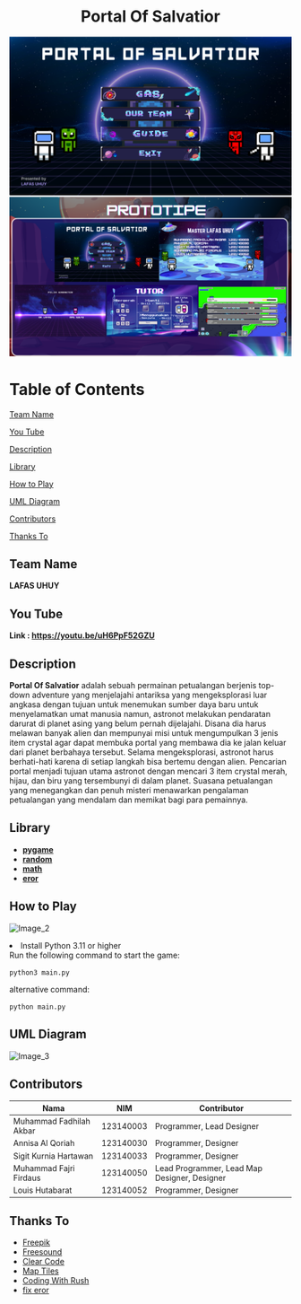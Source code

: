 <h1 align="center">Portal Of Salvatior</h1>

![Image_1](graphics/readme/PORTAL%20OF%20SALVATIOR.png)
![Image_1](graphics/readme/prototypeFP.png)

# Table of Contents
[Team Name](#team-name) 

[You Tube](#you-tube)

[Description](#description)

[Library](#library)

[How to Play](#howtoplay)

[UML Diagram](#UMLDiagram)

[Contributors](#contributors)

[Thanks To](#thanks-to)

## Team Name
**LAFAS UHUY**

## You Tube
**Link : https://youtu.be/uH6PpF52GZU** 

## Description
**Portal Of Salvatior** adalah sebuah permainan petualangan berjenis top-down adventure yang menjelajahi antariksa yang mengeksplorasi luar angkasa dengan tujuan untuk menemukan sumber daya baru untuk menyelamatkan umat manusia namun, astronot melakukan pendaratan darurat di planet asing yang belum pernah dijelajahi. Disana dia harus melawan banyak alien dan mempunyai misi untuk mengumpulkan 3 jenis item crystal agar dapat membuka portal yang membawa dia ke jalan keluar dari planet berbahaya tersebut. Selama mengeksplorasi, astronot harus berhati-hati karena di setiap langkah bisa bertemu dengan alien. Pencarian portal menjadi tujuan utama astronot dengan mencari 3 item crystal merah, hijau, dan biru yang tersembunyi di dalam planet. Suasana petualangan yang menegangkan dan penuh misteri menawarkan pengalaman petualangan yang mendalam dan memikat bagi para pemainnya.

## Library
- [**pygame**](https://www.python.org/)
- [**random**](https://docs.python.org/3/library/random.html)
- [**math**](https://docs.python.org/3/library/math.html)
- [**eror**](https://chatgpt.com/)

## How to Play
![Image_2](graphics/readme/guide.png)

<li> Install Python 3.11 or higher</li>
Run the following command to start the game:

```
python3 main.py
```
alternative command:

```
python main.py
```
## UML Diagram
![Image_3](graphics/readme/UML_Diagram.png)


## Contributors

| Nama | NIM | Contributor |
| ---- | --- | --- |
| Muhammad Fadhilah Akbar | 123140003 | Programmer, Lead Designer |
| Annisa Al Qoriah | 123140030 | Programmer, Designer |
| Sigit Kurnia Hartawan | 123140033 | Programmer, Designer |
| Muhammad Fajri Firdaus | 123140050 | Lead Programmer, Lead Map Designer, Designer |
| Louis Hutabarat | 123140052 | Programmer, Designer | 

## Thanks To
- [Freepik](freepik.com )
- [Freesound](freesound.org)
- [Clear Code](https://www.youtube.com/@ClearCode)
- [Map Tiles](www.youtube.com/@gamefromscratch)
- [Coding With Rush](https://www.youtube.com/@CodingWithRuss)
- [fix eror](https://chatgpt.com/)


